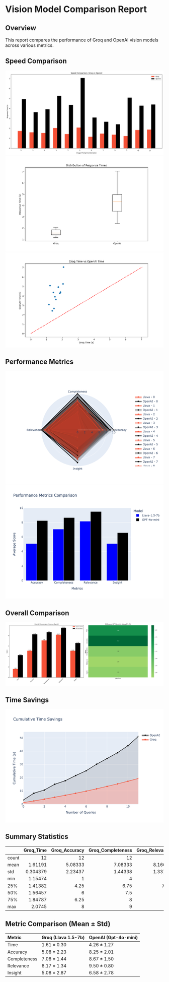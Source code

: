 # Vision Model Comparison Report

## Overview
This report compares the performance of Groq and OpenAI vision models across various metrics.

## Speed Comparison
![Speed Comparison Bar Chart](images/speed_comparison_bar.png)
![Speed Comparison Box Plot](images/speed_comparison_box.png)
![Speed Scatter Plot](images/speed_scatter.png)

## Performance Metrics
![Performance Radar Chart](images/performance_radar.png)
![Performance Grouped Bar Chart](images/performance_grouped_bar.png)

## Overall Comparison
![Overall Comparison Parallel Coordinates](images/overall_comparison_parallel.png)

## Time Savings
![Time Savings Area Chart](images/time_savings_area.png)

## Summary Statistics
|       |   Groq_Time |   Groq_Accuracy |   Groq_Completeness |   Groq_Relevance |   Groq_Insight |   Groq_Total |   OpenAI_Time |   OpenAI_Accuracy |   OpenAI_Completeness |   OpenAI_Relevance |   OpenAI_Insight |   OpenAI_Total |
|:------|------------:|----------------:|--------------------:|-----------------:|---------------:|-------------:|--------------:|------------------:|----------------------:|-------------------:|-----------------:|---------------:|
| count |   12        |        12       |            12       |         12       |       12       |     12       |      12       |          12       |              12       |          12        |         12       |       12       |
| mean  |    1.61191  |         5.08333 |             7.08333 |          8.16667 |        5.08333 |     25.4167  |       4.2606  |           8.25    |               8.66667 |           9.5      |          6.58333 |       33       |
| std   |    0.304379 |         2.23437 |             1.44338 |          1.33712 |        2.87492 |      7.15362 |       1.27444 |           2.00567 |               1.49747 |           0.797724 |          2.77843 |        5.72078 |
| min   |    1.15474  |         1       |             4       |          5       |        0       |     14       |       2.41512 |           3       |               5       |           8        |          0       |       18       |
| 25%   |    1.41382  |         4.25    |             6.75    |          7.75    |        2.75    |     20.5     |       3.49375 |           8.5     |               8       |           9        |          6.75    |       30       |
| 50%   |    1.56457  |         6       |             7.5     |          8.5     |        6       |     26.5     |       4.32522 |           9       |               9       |          10        |          7.5     |       35.5     |
| 75%   |    1.84787  |         6.25    |             8       |          9       |        7.25    |     30.5     |       4.97627 |           9       |              10       |          10        |          8       |       37       |
| max   |    2.0745   |         8       |             9       |         10       |        8       |     35       |       7.05912 |          10       |              10       |          10        |          9       |       38       |

## Metric Comparison (Mean ± Std)

| Metric       | Groq (Llava 1.5-7b)   | OpenAI (Gpt-4o-mini)   |
|:-------------|:----------------------|:-----------------------|
| Time         | 1.61 ± 0.30           | 4.26 ± 1.27            |
| Accuracy     | 5.08 ± 2.23           | 8.25 ± 2.01            |
| Completeness | 7.08 ± 1.44           | 8.67 ± 1.50            |
| Relevance    | 8.17 ± 1.34           | 9.50 ± 0.80            |
| Insight      | 5.08 ± 2.87           | 6.58 ± 2.78            |